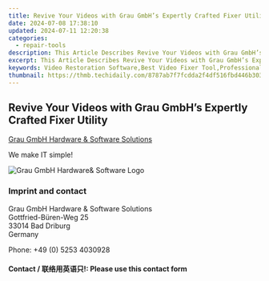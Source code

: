 ```yaml
---
title: Revive Your Videos with Grau GmbH’s Expertly Crafted Fixer Utility
date: 2024-07-08 17:38:10
updated: 2024-07-11 12:20:38
categories:
  - repair-tools
description: This Article Describes Revive Your Videos with Grau GmbH’s Expertly Crafted Fixer Utility
excerpt: This Article Describes Revive Your Videos with Grau GmbH’s Expertly Crafted Fixer Utility
keywords: Video Restoration Software,Best Video Fixer Tool,Professional Video Editing Tools,High Quality Video Fixer Utility,Expertly Crafted Video Restorer,HD Video Repair Software,Top Rated Video Restoration Tool
thumbnail: https://thmb.techidaily.com/8787ab7f7fcdda2f4df516fbd446b3033c8b29f5461b80857fa8c26a8b142de0.jpg
---
```


## Revive Your Videos with Grau GmbH’s Expertly Crafted Fixer Utility

[Grau GmbH Hardware & Software Solutions](https://main.grauonline.de/)

We make IT simple!

![Grau GmbH Hardware& Software Logo](https://main.grauonline.de/wp-content/uploads/2021/05/output-onlinepngtools.png)

### Imprint and contact

 Grau GmbH Hardware & Software Solutions  
 Gottfried-Büren-Weg 25  
 33014 Bad Driburg  
 Germany

Phone: +49 (0) 5253 4030928

#### Contact / 联络用英语只!: Please use this contact form

<ins class="adsbygoogle"
     style="display:block"
     data-ad-format="autorelaxed"
     data-ad-client="ca-pub-7571918770474297"
     data-ad-slot="1223367746"></ins>



<ins class="adsbygoogle"
     style="display:block"
     data-ad-client="ca-pub-7571918770474297"
     data-ad-slot="8358498916"
     data-ad-format="auto"
     data-full-width-responsive="true"></ins>

